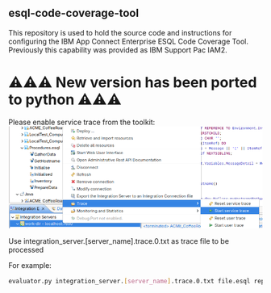 ## esql-code-coverage-tool

This repository is used to hold the source code and instructions for configuring the IBM App Connect Enterprise ESQL Code Coverage Tool. Previously this capability was provided as IBM Support Pac IAM2.

# ⚠️⚠️⚠️ New version has been ported to python ⚠️⚠️⚠️

Please enable service trace from the toolkit:
![alt text](image.png)

Use integration_server.[server_name].trace.0.txt as trace file to be processed

For example:

```bash
evaluator.py integration_server.[server_name].trace.0.txt file.esql report.txt
```